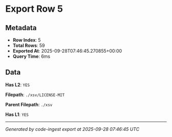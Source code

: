 # Export Row 5

## Metadata

- **Row Index**: 5
- **Total Rows**: 59
- **Exported At**: 2025-09-28T07:46:45.270855+00:00
- **Query Time**: 6ms

## Data

**Has L2**: `YES`

**Filepath**: `./xsv/LICENSE-MIT`

**Parent Filepath**: `./xsv`

**Has L1**: `YES`

---

*Generated by code-ingest export at 2025-09-28 07:46:45 UTC*
